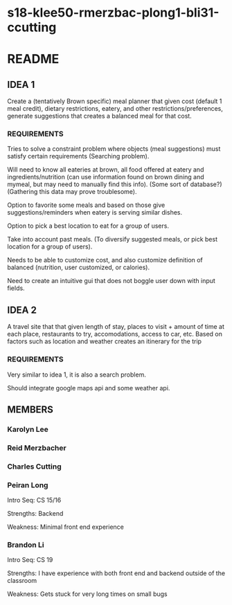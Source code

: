 # s18-klee50-rmerzbac-plong1-bli31-ccutting

# README

## IDEA 1
Create a (tentatively Brown specific) meal planner that given cost (default 1 meal credit), dietary restrictions, eatery,
and other restrictions/preferences, generate suggestions that creates a balanced meal for that cost.
### REQUIREMENTS
Tries to solve a constraint problem where objects (meal suggestions) must satisfy certain requirements (Searching problem).

Will need to know all eateries at brown, all food offered at eatery and ingredients/nutrition (can use information found on brown dining and
mymeal, but may need to manually find this info). (Some sort of database?) (Gathering this data may prove troublesome).

Option to favorite some meals and based on those give suggestions/reminders when eatery is serving similar dishes.

Option to pick a best location to eat for a group of users.

Take into account past meals. (To diversify suggested meals, or pick best location for a group of users).

Needs to be able to customize cost, and also customize definition of balanced (nutrition, user customized, or calories).

Need to create an intuitive gui that does not boggle user down with input fields.

## IDEA 2
A travel site that that given length of stay, places to visit + amount of time at each place, restaurants to try, 
accomodations, access to car, etc. Based on factors such as location and weather creates an itinerary for the trip
### REQUIREMENTS
Very similar to idea 1, it is also a search problem.

Should integrate google maps api and some weather api.

## MEMBERS
### Karolyn Lee

### Reid Merzbacher

### Charles Cutting

### Peiran Long
Intro Seq: CS 15/16

Strengths: Backend

Weakness: Minimal front end experience

### Brandon Li
Intro Seq: CS 19

Strengths: I have experience with both front end and backend outside of the classroom

Weakness: Gets stuck for very long times on small bugs
